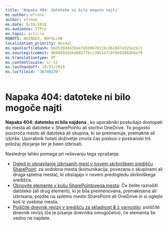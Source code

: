 ```yaml
---
title: 'Napaka 404: datoteke ni bilo mogoče najti'
ms.author: efrene
author: efrene
ms.date: 9/18/2018
ms.audience: ITPro
ms.topic: article
ROBOTS: NOINDEX, NOFOLLOW
localization_priority: Normal
ms.openlocfilehash: b6d530d4438eefd509670119cd61847e525ecb22
ms.sourcegitcommit: 0b06093dabd685f76cc39b1d7c0f8b03883b6e79
ms.translationtype: MT
ms.contentlocale: sl-SI
ms.lasthandoff: 10/25/2019
ms.locfileid: "36740229"
---
```

# <a name="error-404-file-not-found"></a>Napaka 404: datoteke ni bilo mogoče najti

**Napaka 404: datoteka ni bila najdena** , ko uporabniki poskušajo dostopati do mesta ali datoteke v SharePointu ali storitvi OneDrive. To pogosto povzroča mesto ali datoteka ali skupina, ki se preimenuje, premakne ali izbriše.
Uporabnik hoteti doživetje zmota čas poskus v postranski trš položaj zbirjanje ter je been izbrisati.

Naslednje lahko pomaga pri reševanju tega vprašanja:
- [Ogled in obnavljanje izbrisanih mest v novem skrbniškem središču SharePoint](https://docs.microsoft.com/sharepoint/view-and-restore-deleted-sites-in-new-admin-center): za sodobna mesta (komunikacija, povezana s skupinami ali druga spletna mesta), ki obstajajo v novem predogledu skrbniškega središča.
- [Obnovite elemente v košu SharePointovega mesta](https://support.office.com/article/Restore-items-in-the-Recycle-Bin-of-a-SharePoint-site-6df466b6-55f2-4898-8d6e-c0dff851a0be): Če želite razrešiti datoteko (ali drug element), ki je bila preimenovana, premaknjena ali izbrisana, pojdite na spletno mesto SharePoint ali OneDrive in si oglejte koš iz vsebine mesta.
- [Poiščite dnevnik revizij v središču za skladnost &amp; z varnostjo](https://docs.microsoft.com/office365/securitycompliance/search-the-audit-log-in-security-and-compliance): poiščite dnevnik revizij (če je pisanje dnevnika omogočeno), če elementa še vedno ne najdete.